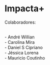 # Impacta+
<meta charset="UTF-8">
Colaboradores:

</br>- André Willian
</br>- Carolina Mira
</br>- Daniel S Cipriano
</br>- Jéssica Lorena
</br>- Mauricio Coutinho
